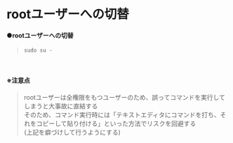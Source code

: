 # rootユーザーへの切替

#### ●rootユーザーへの切替
>`sudo su -`
<br>

#### ※注意点
>rootユーザーは全権限をもつユーザーのため、誤ってコマンドを実行してしまうと大事故に直結する<br>
>そのため、コマンド実行時には「テキストエディタにコマンドを打ち、それをコピーして貼り付ける」といった方法でリスクを回避する<br>
>(上記を癖づけして行うようにする)<br>
<br>
